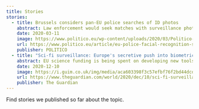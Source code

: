 ```yaml
---
title: Stories
stories:
  - title: Brussels considers pan-EU police searches of ID photos
    abstract: Law enforcement would seek matches with surveillance photos using facial recognition technology.
    date: 2020-03-11
    image: https://www.politico.eu/wp-content/uploads/2020/03/Politico-Europe-EU-Police-final-RGBwebcrop-1160x813.jpg
    url: https://www.politico.eu/article/eu-police-facial-recognition-surveillance-report/
    publisher: POLITICO
  - title: "Sci-fi surveillance: Europe's secretive push into biometric technology"
    abstract: EU science funding is being spent on developing new tools for policing and security. But who decides how far we need to submit to artificial intelligence?
    date: 2020-12-10
    image: https://i.guim.co.uk/img/media/aca603398f3c57efbf76f2bd44dcd76532ae2b73/0_0_5000_3000/master/5000.jpg?width=1900&quality=45&auto=format&fit=max&dpr=2&s=19185430d500a79d67be73ab248b3b31
    url: https://www.theguardian.com/world/2020/dec/10/sci-fi-surveillance-europes-secretive-push-into-biometric-technology
    publisher: The Guardian
---
```


Find stories we published so far about the topic.
